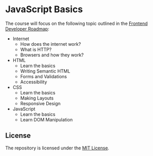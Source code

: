 # JavaScript Basics
The course will focus on the following topic outlined in the [Frontend Developer Roadmap](https://roadmap.sh/frontend):
- Internet
  - How does the internet work?
  - What is HTTP?
  - Browsers and how they work?
- HTML
  - Learn the basics
  - Writing Semantic HTML
  - Forms and Validations
  - Accessibility
- CSS
  - Learn the basics
  - Making Layouts
  - Responsive Design
- JavaScript
  - Learn the basics
  - Learn DOM Manipulation

## License
The repository is licensed under the [MIT License](https://github.com/irnkwon/javascript-basics/blob/main/LICENSE).
